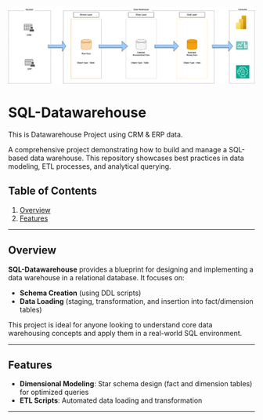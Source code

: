 ![Logo](assests/medallion.png)


# SQL-Datawarehouse
This is Datawarehouse Project using CRM & ERP data.

A comprehensive project demonstrating how to build and manage a SQL-based data warehouse. This repository showcases best practices in data modeling, ETL processes, and analytical querying.

## Table of Contents

1. [Overview](#overview)
2. [Features](#features)


---

## Overview

**SQL-Datawarehouse** provides a blueprint for designing and implementing a data warehouse in a relational database. It focuses on:

- **Schema Creation** (using DDL scripts)
- **Data Loading** (staging, transformation, and insertion into fact/dimension tables)

This project is ideal for anyone looking to understand core data warehousing concepts and apply them in a real-world SQL environment.

---

## Features

- **Dimensional Modeling**: Star schema design (fact and dimension tables) for optimized queries
- **ETL Scripts**: Automated data loading and transformation

---



